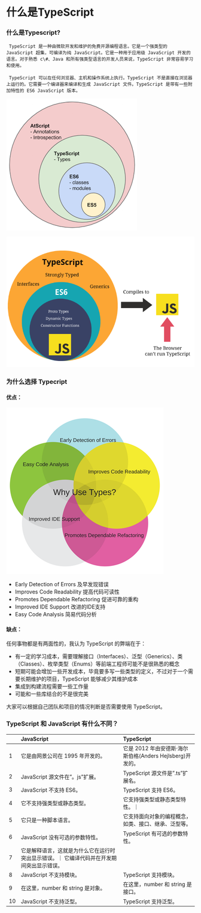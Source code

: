 # 什么是TypeScript

### 什么是Typescript?

     TypeScript 是一种由微软开发和维护的免费开源编程语言。它是一个强类型的 JavaScript 超集，可编译为纯 JavaScript。它是一种用于应用级 JavaScript 开发的语言。对于熟悉 c\#、Java 和所有强类型语言的开发人员来说，TypeScript 非常容易学习和使用。

     TypeScript 可以在任何浏览器、主机和操作系统上执行。TypeScript 不是直接在浏览器上运行的。它需要一个编译器来编译和生成 JavaScript 文件。TypeScript 是带有一些附加特性的 ES6 JavaScript 版本。

![](../.gitbook/assets/image.png)

![](../.gitbook/assets/image%20%281%29.png)

### 

### 为什么选择 Typecript

#### 优点：

![](../.gitbook/assets/image%20%282%29.png)

* Early Detection of Errors  及早发现错误
* Improves Code Readability 提高代码可读性
* Promotes Dependable Refactoring 促进可靠的重构
* Improved IDE Support 改进的IDE支持
* Easy Code Analysis  简易代码分析

#### 缺点：

任何事物都是有两面性的，我认为 TypeScript 的弊端在于：

* 有一定的学习成本，需要理解接口（Interfaces）、泛型（Generics）、类（Classes）、枚举类型（Enums）等前端工程师可能不是很熟悉的概念
* 短期可能会增加一些开发成本，毕竟要多写一些类型的定义，不过对于一个需要长期维护的项目，TypeScript 能够减少其维护成本
* 集成到构建流程需要一些工作量
* 可能和一些库结合的不是很完美

大家可以根据自己团队和项目的情况判断是否需要使用 TypeScript。



### TypeScript 和 JavaScript 有什么不同？

|  | JavaScript | TypeScript |
| :--- | :--- | :--- |
| 1 | 它是由网景公司在 1995 年开发的。 | 它是 2012 年由安德斯·海尔斯伯格\(Anders Hejlsberg\)开发的。 |
| 2 | JavaScript 源文件在”。js”扩展。 | TypeScript 源文件是”.ts”扩展名。 |
| 3 | JavaScript 不支持 ES6。 | TypeScript 支持 ES6。 |
| 4 | 它不支持强类型或静态类型。 | 它支持强类型或静态类型特性。｜ |
| 5 | 它只是一种脚本语言。 | 它支持面向对象的编程概念，如类、接口、继承、泛型等。 |
| 6 | JavaScript 没有可选的参数特性。 | TypeScript 有可选的参数特性。 |
| 7 | 它是解释语言，这就是为什么它在运行时突出显示错误。｜ 它编译代码并在开发期间突出显示错误。 |  |
| 8 | JavaScript 不支持模块。 | TypeScript 支持模块。 |
| 9 | 在这里，number 和 string 是对象。 | 在这里，number 和 string 是接口。 |
| 10 | JavaScript 不支持泛型。 | TypeScript 支持泛型。 |

